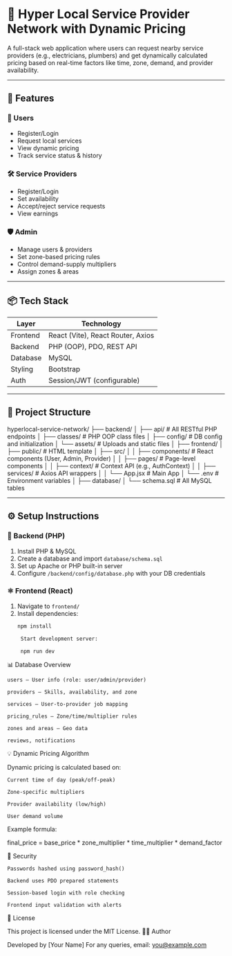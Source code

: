 # 🧭 Hyper Local Service Provider Network with Dynamic Pricing

A full-stack web application where users can request nearby service providers (e.g., electricians, plumbers) and get dynamically calculated pricing based on real-time factors like time, zone, demand, and provider availability.

---

## 🚀 Features

### 👤 Users
- Register/Login
- Request local services
- View dynamic pricing
- Track service status & history

### 🛠️ Service Providers
- Register/Login
- Set availability
- Accept/reject service requests
- View earnings

### 🛡️ Admin
- Manage users & providers
- Set zone-based pricing rules
- Control demand-supply multipliers
- Assign zones & areas

---

## 📦 Tech Stack

| Layer        | Technology                        |
|--------------|-----------------------------------|
| Frontend     | React (Vite), React Router, Axios |
| Backend      | PHP (OOP), PDO, REST API          |
| Database     | MySQL                             |
| Styling      | Bootstrap                         |
| Auth         | Session/JWT (configurable)        |

---

## 📁 Project Structure

hyperlocal-service-network/
├── backend/
│ ├── api/ # All RESTful PHP endpoints
│ ├── classes/ # PHP OOP class files
│ ├── config/ # DB config and initialization
│ └── assets/ # Uploads and static files
│
├── frontend/
│ ├── public/ # HTML template
│ ├── src/
│ │ ├── components/ # React components (User, Admin, Provider)
│ │ ├── pages/ # Page-level components
│ │ ├── context/ # Context API (e.g., AuthContext)
│ │ ├── services/ # Axios API wrappers
│ │ └── App.jsx # Main App
│ └── .env # Environment variables
│
├── database/
│ └── schema.sql # All MySQL tables


---

## ⚙️ Setup Instructions

### 🐘 Backend (PHP)
1. Install PHP & MySQL
2. Create a database and import `database/schema.sql`
3. Set up Apache or PHP built-in server
4. Configure `/backend/config/database.php` with your DB credentials

### ⚛️ Frontend (React)
1. Navigate to `frontend/`
2. Install dependencies:
   ```bash
   npm install

    Start development server:

    npm run dev

📊 Database Overview

    users – User info (role: user/admin/provider)

    providers – Skills, availability, and zone

    services – User-to-provider job mapping

    pricing_rules – Zone/time/multiplier rules

    zones and areas – Geo data

    reviews, notifications

💡 Dynamic Pricing Algorithm

Dynamic pricing is calculated based on:

    Current time of day (peak/off-peak)

    Zone-specific multipliers

    Provider availability (low/high)

    User demand volume

Example formula:

final_price = base_price * zone_multiplier * time_multiplier * demand_factor

🔐 Security

    Passwords hashed using password_hash()

    Backend uses PDO prepared statements

    Session-based login with role checking

    Frontend input validation with alerts

📜 License

This project is licensed under the MIT License.
👨‍💻 Author

Developed by [Your Name]
For any queries, email: you@example.com